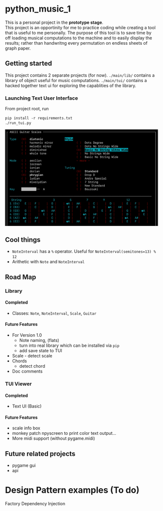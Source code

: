 # python_music_1

This is a personal project in the **prototype stage**.  
This project is an opportinity for me to practice coding while creating a tool that is useful to me personally.  The purpose of this tool is to save time by off loading musical computations to the machine and to easily display the results; rather than handwritng every permutation on endless sheets of graph paper.

## Getting started
This project contains 2 separate projects (for now).
`./main/lib/` contains a library of object useful for music computations.
`./main/tui/` contains a hacked together text ui for exploring the capablities of the library.  
### Launching Text User Interface
From project root, run

```
pip install -r requirements.txt
./run_tui.py
```
![image info](readme_images/demo.gif)

## Cool things
- `NoteInterval` has a `%` operator.  Useful for `NoteInterval(semitones=13) % 12`
- Arithetic with `Note` and `NoteInterval`


## Road Map

### Library

#### Completed
- Classes: `Note`, `NoteInterval`, `Scale`, `Guitar`


#### Future Features
- For Version 1.0
	- Note naming, (flats)
	- turn into real library which can be installed via `pip`
	- add save state to TUI
- Scale - detect scale
- Chords
	- detect chord
- Doc comments

### TUI Viewer

#### Completed
- Text UI (Basic)

#### Future Features
- scale info box
- monkey patch npyscreen to print color text output...
- More midi support (without pygame.midi)

## Future related projects
- pygame gui
- api


# Design Pattern examples (To do)
Factory
Dependency Injection


